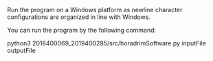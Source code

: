 Run the program on a Windows platform as newline character configurations are organized in line with Windows.

You can run the program by the following command:

python3 2018400069_2019400285/src/horadrimSoftware.py inputFile outputFile